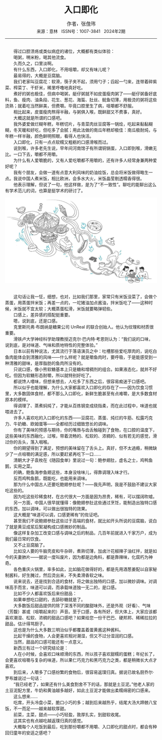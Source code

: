 # <center>入口即化</center>

<div align=center><img src="https://raw.githubusercontent.com/leaguecn/magazines/main/img_authors/%25d7%25f7%25d5%25df%25a3%25ba%25d5%25c5%25bc%25d1%25e7%25e2.jpg"></div>

<center>来源：意林   ISSN号：1007-3841   2024年2期</center>

* * *

<br>　　得过口腔溃疡或类似病症的诸位，大概都有类似体验：  
　　喝粥，嗍米粉，喝其他流食。  
　　久而久之，口里淡啊。  
　　有什么东西，入口即化，不用咀嚼，却又有味儿呢？  
　　最易得的，大概是豆腐脑。  
　　我们老家叫豆腐花：软滑，筷子夹不起，须用勺子；舀起一勺来，连带着碎紫菜、榨菜丁、干虾米，稀里呼噜地真好吃。  
　　煮好的粥也极佳，但病中喝粥，艇仔粥就不如皮蛋瘦肉粥了——艇仔粥备好底料，鱼、瘦肉、油条段、花生、葱花、海蜇、肚丝、鱿鱼切薄，用极烫的粥将这些烫熟；就着吃当然鲜美，但费嚼。毕竟口腔里生了病，咀嚼都不舒服。  
　　相比起来，皮蛋瘦肉熬得半融，与粥俱入喉，既鲜甜又不费事，真好。  
　　大概这就是所谓的口感吧。  
　　我外婆爱做烂糊年糕，年糕切片，与青菜肉丝豆腐等一锅烩，吃起来黏黏糊糊，冬天暖和好吃，但吃多了会腻；用此法做的南瓜年糕却极佳：南瓜极耐炖，与年糕一样半融，颜色鲜明照眼，看得人也快活。  
　　入口即化，只有一点点软糯又粗粝的口感滑喉而过。  
　　说到喉，许多老先生说，早年间河南馆子有所谓铜锅蛋，入口即到喉，滑嫩无比。一口下去，嚼都不用嚼。  
　　为什么有人爱嚼脆的，又有人爱吃嚼都不用嚼的，还有许多人经常身兼两种爱好呢？  
　　我有个朋友，会做一道有点意大利风味的奶油烩饭，总会将米饭做得略生一点。我说中国人煮米饭，相比欧洲，会多水大火，米饭晶莹剔透糯香得很。  
　　他表示理解，但说了一句，他这样做，是为了“不一致性”。聊吃的能聊出这么有学术范儿的词，也算是挺学术的研讨了。

![](https://raw.githubusercontent.com/leaguecn/magazines/main/img/yili20240232-1-l.jpg)

  
<br>　　这句话让我一怔，细想，也对，比如我们那里，家常只有米饭没菜了，会做个蒸蛋，用蒸蛋拌米饭；再差一点的，一坨猪油加点酱油，拌米饭吃了——这种时候，米饭就不宜太软；大概蒸蛋松滑，米饭就要略弹韧些。  
　　口感上，差异感的搭配挺重要。  
　　嗯，说到底，还是口感。  
　　克里斯托弗·布朗纳是糖果公司 UnReal 的联合创始人。他认为纹理和材质很重要。  
　　滑铁卢大学神经科学助理教授迈克尔·巴内特·考恩则认为：“我们说的口味，说到底，是对味道、气味和质地特性的完整体验。”  
　　日本以前有种说法，尤其流行于落语演员之中：吐槽那些爱吃厚肉的，说吃白鱼肉能体会到清雅的风味——什么样呢？就是嚼鱼肉时，要呼吸，于是能感受到一种清雅的甜味，是厚脂肪的鱼肉所没有的。  
　　只说口感，像小熊软糖基本上只是糖和增稠剂的组合。如果液态化，就并不好吃。但因为软糖形态耐嚼，所以就特别好吃了。  
　　都说馋人嗜味，但想来想去，人吃多了东西之后，很容易痴迷于口感吧。  
　　所以似乎也能理解，为什么大家都喜欢入口即化的存在了——因为饮食习惯里，大多数固体食材，都不那么入口即化，新鲜生脆甚至有点难嚼，是大多数食材原本的模样。  
　　得调理了、蒸煮焖炖了，才能从百炼钢变成绕指柔，而在此过程中，味道也就喂进去了。  
　　许多人喜欢吃的入口即化的东西——豆腐花、蒸蛋、炖烂的牛筋、松露巧克力、牛奶糖、欧姆蛋等——全都经历过细致悠长的调味。  
　　你有了美味的预感与期待，你的嘴唇与齿舌触碰到了食物，在口腔的温度下，这些美味的东西融化，过喉，带着流畅的、松软的、浓稠的、似有若无的感觉，滑过你的舌头，落入咽喉。  
　　你的期望得到了满足，预想的美味留在了舌头上。真好，但不太過瘾，稍微缺少了一点咀嚼的满足感，所以要赶紧再吃下一口……  
　　清朝大才子袁枚在《随园食单》里说过一句：鲍参翅肚，虚名之士，鸡鸭鱼鹅，实用之菜。  
　　的确，鲍鱼海参鱼翅这些，本身没啥味儿，得靠调理入味才行。  
　　反而鸡鸭鱼鹅，既能吃，也能用来调味。  
　　那为什么中国古人还要吃鲍翅参肚呢？——我先声明，我是不鼓励不建议大家吃这些的。  
　　因为吃这些珍稀食材，在古代很大一方面是因为昂贵，稀有，可以摆阔吹嘘。  
　　另一方面，中国人很早就懂得：像鲍翅参肚这些通过烹饪，能制造出独特口感的东西，加以调味，可以做出很独特的效果。  
　　这大概是“味道可以调，口感更稀有”的佐证吧。  
　　甚至我们不说鲍翅参肚这些过于高端的食材，就比如开头所说的豆腐脑，说白了就是黄豆成浆后絮凝构成口感微妙的制品。  
　　像这样复杂加工改变口感与调味之后的制品，几百年前就进入千家万户，成为我们最日常的饮食。  
　　又不止豆腐脑了。  
　　比如没人要的牛脑壳皮和牛杂碎，煮熟切薄，加卤汁花椒辣子油红拌，就是如今的夫妻肺片——据说一度叫废片，因为都是边角料，都是靠辣味，化腐朽为神奇。  
　　各色重庆火锅里，率多如此，比如脑花做得好的，都是先用酒葱姜配以自家秘制酱料，好生腌过，然后烫出来，不失柔滑香软之味。  
　　说来说去，还是找到合适的食材，将之做出独特的口感，加以微妙调味。对调味高手而言，味道可以调，而承载味道独一无二的，是口感。  
　　比如不少人都喜欢饭后来份甜品：  
　　如果单想吃口甜的，去舔砂糖就是了。  
　　大多数饭后甜品提供的除了深浅不同的酸甜味外，还是外观（好看）、气味（芳馥）甚或（咀嚼起来的）声音。至于口感，各有所好，但大体上，大家应该都喜欢潮湿、松软、浓稠的甜品口感吧？如果给您一份干巴巴、硬邦邦、稀稀拉拉的甜品，估计得骂厨子。  
　　这也是为什么大多数三明治似乎都覆盖着蛋黄酱这种酱料。  
　　比起干燥的食物，人会更喜欢相对潮湿，但又不过分湿润的口感。  
　　当然，甜品的口感可能还有一点意义。  
　　新西兰有过一个研究结论是：  
　　人在小时候，会喜欢口味顺滑的东西，所以孩子喜欢甜糯的蛋糕；年纪长了，会更喜欢咀嚼与复杂的味道，所以果仁巧克力和黑巧克力之类，都是稍微长大点才喜欢。  
　　到后来，人嚼多了口感纷繁的食物后，很容易返璞归真。据说已故名厨乔尔·罗布雄说过一句话：  
　　“我已经老了，如果还有什么美食割舍不下的话，那就是土豆泥。”他老人家的土豆泥配方里，牛奶和黄油越多越好，如此土豆泥才能做出柔糯绵密的口感来。  
　　这么想来……  
　　吃席，开头冷盘小菜，脆口小巧的多；越到后来越热乎，结尾大汤大蹄髈八宝饭，不一而足——越来越软厚甜。  
　　前菜，主菜，甜点——小巧轻盈，敦厚扎实，到甜软收尾。  
　　这其实也有点越吃越返璞归真的感觉。  
　　大概每个人吃饭到最后，吃到那份嚼都不用嚼、入口即化的甜点时，都会有种回归童年的安适之感吧？
